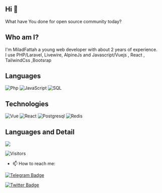 ## Hi 👋
What have You done for open source community today?

## Who am I?
I'm MiladFattah a young web developer with about 2 years of experience.
<br>
I use PHP/Laravel, Livewire, AlpineJs and Javascript/Vuejs , React , TailwindCss ,Bootsrap 
<br>

## Languages

![Php](https://img.shields.io/badge/-Php-000?&logo=Php)
![JavaScript](https://img.shields.io/badge/-JavaScript-000?&logo=JavaScript)
![SQL](https://img.shields.io/badge/-SQL-000?&logo=MySQL)

## Technologies

![Vue](https://img.shields.io/badge/-Vue-000?&logo=Vue)
![React](https://img.shields.io/badge/-React-000?&logo=React)
![Postgresql](https://img.shields.io/badge/-Postgresql-000?&logo=Postgresql)
![Redis](https://img.shields.io/badge/-Redis-000?&logo=Redis)
## Languages and Detail
<p>
    <img align="center" src="https://github-readme-stats.vercel.app/api/top-langs/?username=miladfattah&layout=compact"/>
</p>
    
<img alt="Visitors" src="https://komarev.com/ghpvc/?username=miladfattah&style=flat&labelColor=black&logo=github&label=PROFILE+VIEWS&color=29bf12"/>

- 📫 How to reach me: 

[![Telegram Badge](https://img.shields.io/badge/-Telegram-blue?style=flat&logo=telegram&logoColor=white&link=https://t.me/fattahmilad)](https://t.me/fattahmilad)

[![Twitter Badge](https://img.shields.io/badge/-Twitter-blue?style=flat&logo=twitter&logoColor=white&link=https://twitter.com/miladfattah)](https://twitter.com/miladfattah)
